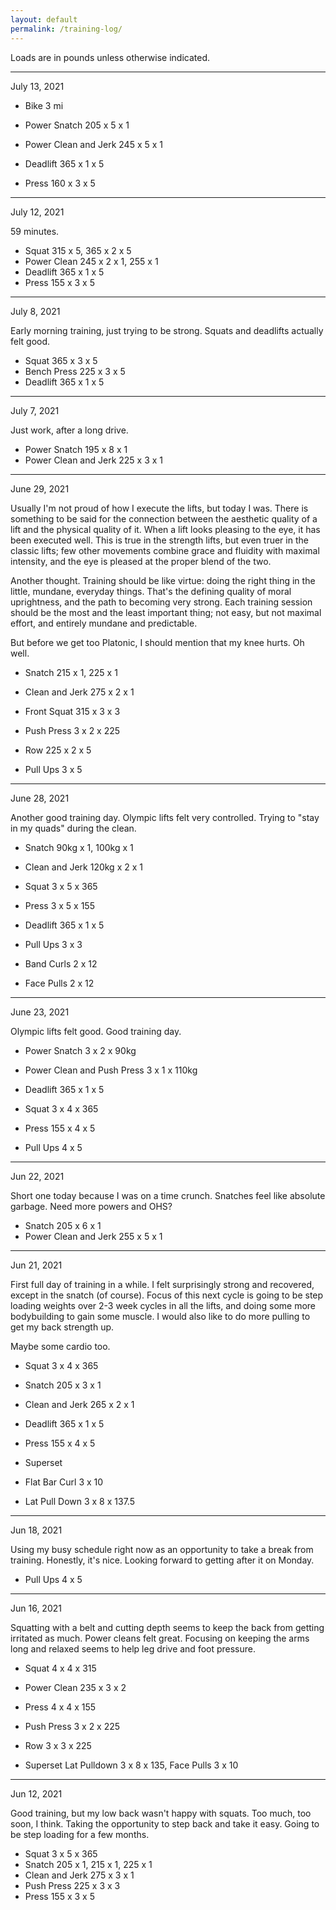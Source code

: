 ```yaml
---
layout: default
permalink: /training-log/
---
```


Loads are in pounds unless otherwise indicated.

<hr>

July 13, 2021

- Bike 3 mi

- Power Snatch 205 x 5 x 1
- Power Clean and Jerk 245 x 5 x 1
- Deadlift 365 x 1 x 5
- Press 160 x 3 x 5

<hr>

July 12, 2021

59 minutes.

- Squat 315 x 5, 365 x 2 x 5
- Power Clean 245 x 2 x 1, 255 x 1
- Deadlift 365 x 1 x 5
- Press 155 x 3 x 5

<hr>

July 8, 2021

Early morning training, just trying to be strong. Squats and deadlifts actually felt good.

- Squat 365 x 3 x 5
- Bench Press 225 x 3 x 5
- Deadlift 365 x 1 x 5

<hr>

July 7, 2021

Just work, after a long drive.

- Power Snatch 195 x 8 x 1
- Power Clean and Jerk 225 x 3 x 1

<hr>

June 29, 2021

Usually I'm not proud of how I execute the lifts, but today I was. There is something to be said for the connection between the aesthetic quality of a lift and the physical quality of it. When a lift looks pleasing to the eye, it has been executed well. This is true in the strength lifts, but even truer in the classic lifts; few other movements combine grace and fluidity with maximal intensity, and the eye is pleased at the proper blend of the two.

Another thought. Training should be like virtue: doing the right thing in the little, mundane, everyday things. That's the defining quality of moral uprightness, and the path to becoming very strong. Each training session should be the most and the least important thing; not easy, but not maximal effort, and entirely mundane and predictable.

But before we get too Platonic, I should mention that my knee hurts. Oh well.

- Snatch 215 x 1, 225 x 1
- Clean and Jerk 275 x 2 x 1

- Front Squat 315 x 3 x 3
- Push Press 3 x 2 x 225
- Row 225 x 2 x 5

- Pull Ups 3 x 5

<hr>

June 28, 2021

Another good training day. Olympic lifts felt very controlled. Trying to "stay in my quads" during the clean.

- Snatch 90kg x 1, 100kg x 1
- Clean and Jerk 120kg x 2 x 1

- Squat 3 x 5 x 365
- Press 3 x 5 x 155
- Deadlift 365 x 1 x 5

- Pull Ups 3 x 3

- Band Curls 2 x 12
- Face Pulls 2 x 12

<hr>

June 23, 2021

Olympic lifts felt good. Good training day.

- Power Snatch 3 x 2 x 90kg
- Power Clean and Push Press 3 x 1 x 110kg
- Deadlift 365 x 1 x 5

- Squat 3 x 4 x 365
- Press 155 x 4 x 5

- Pull Ups 4 x 5

<hr>

Jun 22, 2021

Short one today because I was on a time crunch. Snatches feel like absolute garbage. Need more powers and OHS?

- Snatch 205 x 6 x 1
- Power Clean and Jerk 255 x 5 x 1

<hr>

Jun 21, 2021

First full day of training in a while. I felt surprisingly strong and recovered, except in the snatch (of course). Focus of this next cycle is going to be step loading weights over 2-3 week cycles in all the lifts, and doing some more bodybuilding to gain some muscle. I would also like to do more pulling to get my back strength up.

Maybe some cardio too.

- Squat 3 x 4 x 365
- Snatch 205 x 3 x 1
- Clean and Jerk 265 x 2 x 1

- Deadlift 365 x 1 x 5
- Press 155 x 4 x 5

- Superset
- Flat Bar Curl 3 x 10
- Lat Pull Down 3 x 8 x 137.5

<hr>

Jun 18, 2021

Using my busy schedule right now as an opportunity to take a break from training. Honestly, it's nice. Looking forward to getting after it on Monday.

- Pull Ups 4 x 5

<hr>

Jun 16, 2021

Squatting with a belt and cutting depth seems to keep the back from getting irritated as much. Power cleans felt great. Focusing on keeping the arms long and relaxed seems to help leg drive and foot pressure.

- Squat 4 x 4 x 315
- Power Clean 235 x 3 x 2

- Press 4 x 4 x 155
- Push Press 3 x 2 x 225
- Row 3 x 3 x 225

- Superset Lat Pulldown 3 x 8 x 135, Face Pulls 3 x 10

<hr>

Jun 12, 2021

Good training, but my low back wasn't happy with squats. Too much, too soon, I think. Taking the opportunity to step back and take it easy. Going to be step loading for a few months.

- Squat 3 x 5 x 365
- Snatch 205 x 1, 215 x 1, 225 x 1
- Clean and Jerk 275 x 3 x 1
- Push Press 225 x 3 x 3
- Press 155 x 3 x 5

<br>
